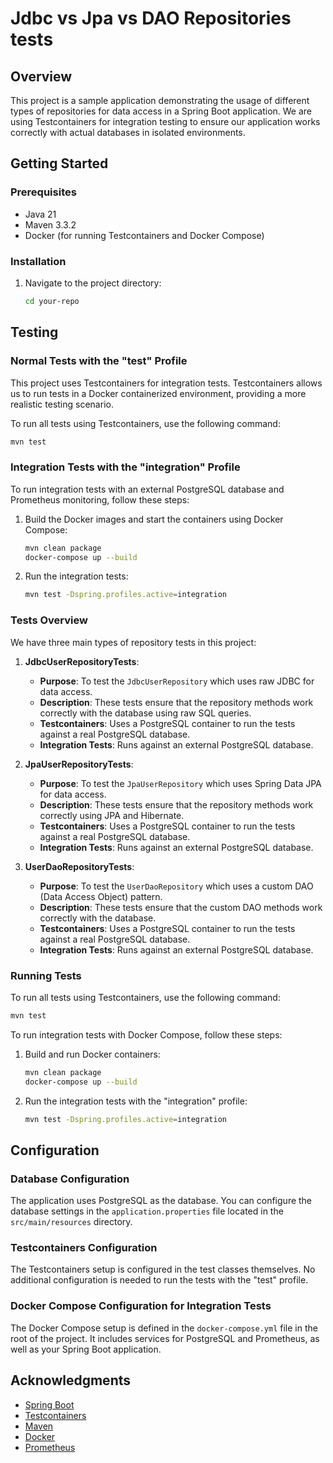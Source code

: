 # Jdbc vs Jpa vs DAO Repositories tests

## Overview

This project is a sample application demonstrating the usage of different types of repositories for data access in a Spring Boot application. We are using Testcontainers for integration testing to ensure our application works correctly with actual databases in isolated environments.

## Getting Started

### Prerequisites

- Java 21
- Maven 3.3.2
- Docker (for running Testcontainers and Docker Compose)

### Installation

1. Navigate to the project directory:
   ```bash
   cd your-repo
   ```

## Testing

### Normal Tests with the "test" Profile

This project uses Testcontainers for integration tests. Testcontainers allows us to run tests in a Docker containerized environment, providing a more realistic testing scenario.

To run all tests using Testcontainers, use the following command:
```bash
mvn test
```

### Integration Tests with the "integration" Profile

To run integration tests with an external PostgreSQL database and Prometheus monitoring, follow these steps:

1. Build the Docker images and start the containers using Docker Compose:
   ```bash
   mvn clean package
   docker-compose up --build
   ```

2. Run the integration tests:
   ```bash
   mvn test -Dspring.profiles.active=integration
   ```

### Tests Overview

We have three main types of repository tests in this project:

1. **JdbcUserRepositoryTests**:
   - **Purpose**: To test the `JdbcUserRepository` which uses raw JDBC for data access.
   - **Description**: These tests ensure that the repository methods work correctly with the database using raw SQL queries.
   - **Testcontainers**: Uses a PostgreSQL container to run the tests against a real PostgreSQL database.
   - **Integration Tests**: Runs against an external PostgreSQL database.

2. **JpaUserRepositoryTests**:
   - **Purpose**: To test the `JpaUserRepository` which uses Spring Data JPA for data access.
   - **Description**: These tests ensure that the repository methods work correctly using JPA and Hibernate.
   - **Testcontainers**: Uses a PostgreSQL container to run the tests against a real PostgreSQL database.
   - **Integration Tests**: Runs against an external PostgreSQL database.

3. **UserDaoRepositoryTests**:
   - **Purpose**: To test the `UserDaoRepository` which uses a custom DAO (Data Access Object) pattern.
   - **Description**: These tests ensure that the custom DAO methods work correctly with the database.
   - **Testcontainers**: Uses a PostgreSQL container to run the tests against a real PostgreSQL database.
   - **Integration Tests**: Runs against an external PostgreSQL database.

### Running Tests

To run all tests using Testcontainers, use the following command:
```bash
mvn test
```

To run integration tests with Docker Compose, follow these steps:

1. Build and run Docker containers:
   ```bash
   mvn clean package
   docker-compose up --build
   ```

2. Run the integration tests with the "integration" profile:
   ```bash
   mvn test -Dspring.profiles.active=integration
   ```

## Configuration

### Database Configuration

The application uses PostgreSQL as the database. You can configure the database settings in the `application.properties` file located in the `src/main/resources` directory.

### Testcontainers Configuration

The Testcontainers setup is configured in the test classes themselves. No additional configuration is needed to run the tests with the "test" profile.

### Docker Compose Configuration for Integration Tests

The Docker Compose setup is defined in the `docker-compose.yml` file in the root of the project. It includes services for PostgreSQL and Prometheus, as well as your Spring Boot application.

## Acknowledgments

- [Spring Boot](https://spring.io/projects/spring-boot)
- [Testcontainers](https://www.testcontainers.org/)
- [Maven](https://maven.apache.org/)
- [Docker](https://www.docker.com/)
- [Prometheus](https://prometheus.io/)
